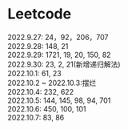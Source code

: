 # Leetcode<br>
2022.9.27: 24，92，206，707<br>
2022.9.28: 148, 21<br>
2022.9.29: 1721, 19, 20, 150, 82<br>
2022.9.30: 23, 2, 21(新增递归解法)<br>
2022.10.1: 61, 23<br>
2022.10.2 ~ 2022.10.3:摆烂<br>
2022.10.4: 232, 622<br>
2022.10.5: 144, 145, 98, 94, 701<br>
2022.10.6: 450, 100, 101<br>
2022.10.7: 83, 86
 
